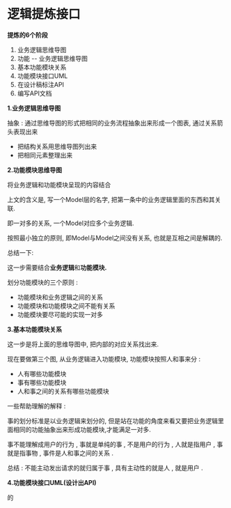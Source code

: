 # 逻辑提炼接口

**提炼的6个阶段**

1. 业务逻辑思维导图
2. 功能 -- 业务逻辑思维导图
3. 基本功能模块关系
4. 功能模块接口UML
5. 在设计稿标注API
6. 编写API文档

**1.业务逻辑思维导图**

抽象 : 通过思维导图的形式把相同的业务流程抽象出来形成一个图表, 通过关系箭头表现出来

* 把结构关系用思维导图列出来
* 把相同元素整理出来

**2.功能模块思维导图**

将业务逻辑和功能模块呈现的内容结合

上文的含义是, 写一个Model层的名字, 把第一条中的业务逻辑里面的东西和其关联.

即一对多的关系, 一个Model对应多个业务逻辑.

按照最小独立的原则, 即Model与Model之间没有关系, 也就是互相之间是解耦的.

总结一下:

这一步需要结合**业务逻辑**和**功能模块.**

划分功能模块的三个原则 :

* 功能模块和业务逻辑之间的关系
* 功能模块和功能模块之间不能有关系
* 功能模块要尽可能的实现一对多

**3.基本功能模块关系**

这一步是将上面的思维导图中, 把内部的对应关系找出来.

现在要做第三个图, 从业务逻辑进入功能模块, 功能模块按照人和事来分 :

* 人有哪些功能模块
* 事有哪些功能模块
* 人和事之间的关系有哪些功能模块

一些帮助理解的解释 :

事的划分标准是以业务逻辑来划分的, 但是站在功能的角度来看又要把业务逻辑里面相同的功能抽象出来形成功能模块,才能满足一对多.

事不能理解成用户的行为 , 事就是单纯的事 , 不是用户的行为 , 人就是指用户 , 事就是指事物 , 事件是人和事之间的关系 .

总结 : 不能主动发出请求的就归属于事 , 具有主动性的就是人 , 就是用户 .

**4.功能模块接口UML\(设计出API\)**

的

